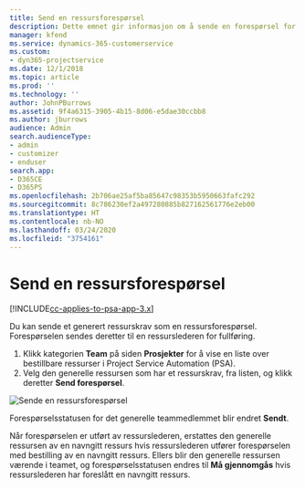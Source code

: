 ```yaml
---
title: Send en ressursforespørsel
description: Dette emnet gir informasjon om å sende en forespørsel for en prosjektressurs.
manager: kfend
ms.service: dynamics-365-customerservice
ms.custom:
- dyn365-projectservice
ms.date: 12/1/2018
ms.topic: article
ms.prod: ''
ms.technology: ''
author: JohnPBurrows
ms.assetid: 9f4a6315-3905-4b15-8d06-e5dae30ccbb8
ms.author: jburrows
audience: Admin
search.audienceType:
- admin
- customizer
- enduser
search.app:
- D365CE
- D365PS
ms.openlocfilehash: 2b706ae25af5ba85647c98353b5950663fafc292
ms.sourcegitcommit: 8c786230ef2a497280885b827162561776e2eb00
ms.translationtype: HT
ms.contentlocale: nb-NO
ms.lasthandoff: 03/24/2020
ms.locfileid: "3754161"
---
```

# <a name="submit-a-resource-request"></a>Send en ressursforespørsel

[!INCLUDE[cc-applies-to-psa-app-3.x](../includes/cc-applies-to-psa-app-3x.md)]

Du kan sende et generert ressurskrav som en ressursforespørsel. Forespørselen sendes deretter til en ressurslederen for fullføring.

1. Klikk kategorien **Team** på siden **Prosjekter** for å vise en liste over bestillbare ressurser i Project Service Automation (PSA). 
2. Velg den generelle ressursen som har et ressurskrav, fra listen, og klikk deretter **Send forespørsel**.

![Sende en ressursforespørsel](media/RM-how-to-18.png)

Forespørselsstatusen for det generelle teammedlemmet blir endret **Sendt**.

Når forespørselen er utført av ressurslederen, erstattes den generelle ressursen av en navngitt ressurs hvis ressurslederen utfører forespørselen med bestilling av en navngitt ressurs. Ellers blir den generelle ressursen værende i teamet, og forespørselsstatusen endres til **Må gjennomgås** hvis ressurslederen har foreslått en navngitt ressurs.

